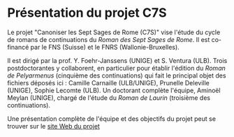 # Présentation du projet C7S

Le projet "Canoniser les Sept Sages de Rome (C7S)" vise l'étude du cycle de romans de continuations du _Roman des Sept Sages de Rome_.
Il est co-financé par le FNS (Suisse) et le FNRS (Wallonie-Bruxelles).

Il est dirigé par la prof. Y. Foehr-Janssens (UNIGE) et S. Ventura (ULB).
Trois postdoctorantes y collaborent, en particulier pour établir l'édition du _Roman de Pelyarmenus_ (cinquième des continuations) qui fait le principal objet des fichiers déposés ici : 
Camille Carnaille (ULB/UNIGE), Prunelle Deleville (UNIGE), Sophie Lecomte (ULB). 
Un doctorant complète l'équipe, Aminoël Meylan (UNIGE), chargé de l'étude du _Roman de Laurin_ (troisième des continuations).

Une présentation complète de l'équipe et des objectifs du projet peut se trouver sur le [site Web du projet](https://www.unige.ch/c7s/)
